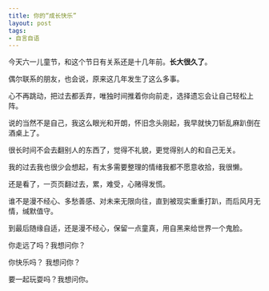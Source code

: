 ```yaml
---
title: 你的“成长快乐”
layout: post
tags:
- 自言自语
---
```


今天六一儿童节，和这个节日有关系还是十几年前。<strong>长大很久了</strong>。

偶尔联系的朋友，也会说，原来这几年发生了这么多事。

心不再跳动，把过去都丢弃，唯独时间推着你向前走，选择遗忘会让自己轻松上阵。

说的当然不是自己，我这么眼光和开朗，怀旧念头刚起，我早就快刀斩乱麻趴倒在酒桌上了。

很长时间不会去翻别人的东西了，觉得不礼貌，更觉得别人的和自己无关。

我的过去我也很少会想起，有太多需要整理的情绪我都不愿意收拾，我很懒。

还是看了，一页页翻过去，累，难受，心赌得发慌。

谁不是漫不经心、多愁善感、对未来无限向往，直到被现实重重打趴，而后风月无情，缄默值守。


到最后随缘自适，还是漫不经心，保留一点童真，用自黑来给世界一个鬼脸。

你走远了吗？我想问你？

你快乐吗？ 我想问你？

要一起玩耍吗？我想问你。



